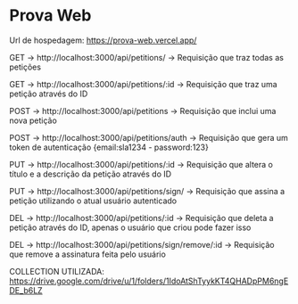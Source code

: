 # Prova Web

Url de hospedagem: https://prova-web.vercel.app/

GET -> http://localhost:3000/api/petitions/ -> Requisição que traz todas as petições

GET -> http://localhost:3000/api/petitions/:id -> Requisição que traz uma petição através do ID

POST -> http://localhost:3000/api/petitions -> Requisição que inclui uma nova petição

POST -> http://localhost:3000/api/petitions/auth -> Requisição que gera um token de autenticação {email:sla1234 - password:123}

PUT ->  http://localhost:3000/api/petitions/:id -> Requisição que altera o título e a descrição da petição através do ID 

PUT ->  http://localhost:3000/api/petitions/sign/ -> Requisição que assina a petição utilizando o atual usuário autenticado

DEL -> http://localhost:3000/api/petitions/:id -> Requisição que deleta a petição através do ID, apenas o usuário que criou pode fazer isso  

DEL -> http://localhost:3000/api/petitions/sign/remove/:id -> Requisição que remove a assinatura feita pelo usuário

COLLECTION UTILIZADA: https://drive.google.com/drive/u/1/folders/1IdoAtShTyykKT4QHADpPM6ngEDE_b6LZ